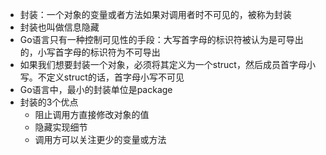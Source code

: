 - 封装：一个对象的变量或者方法如果对调用者时不可见的，被称为封装
- 封装也叫做信息隐藏
- Go语言只有一种控制可见性的手段：大写首字母的标识符被认为是可导出的，小写首字母的标识符为不可导出
- 如果我们想要封装一个对象，必须将其定义为一个struct，然后成员首字母小写。不定义struct的话，首字母小写不可见
- Go语言中，最小的封装单位是package
- 封装的3个优点
    - 阻止调用方直接修改对象的值
    - 隐藏实现细节
    - 调用方可以关注更少的变量或方法
    